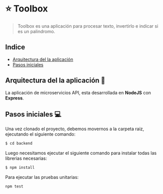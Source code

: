 # ⭐ Toolbox

> Toolbox es una aplicación para procesar texto, invertirlo e indicar si es un palindromo.

## Indice
* [Arquitectura del la aplicación](#archApp)
* [Pasos iniciales](#initApp)

## <a name="archApp"></a> Arquitectura del la aplicación 🚀

La aplicación de microservicios API, esta desarrollada en **NodeJS** con **Express**.

## <a name="initApp"></a> Pasos iniciales 💻
Una vez clonado el proyecto, debemos movernos a la carpeta raiz, ejecutando el siguiente comando:

```sh
$ cd backend
```

Luego necesitamos ejecutar el siguiente comando para instalar todas las librerias necesarias:

```sh
$ npm install
```

Para ejecutar las pruebas unitarias:

```sh
npm test
```

